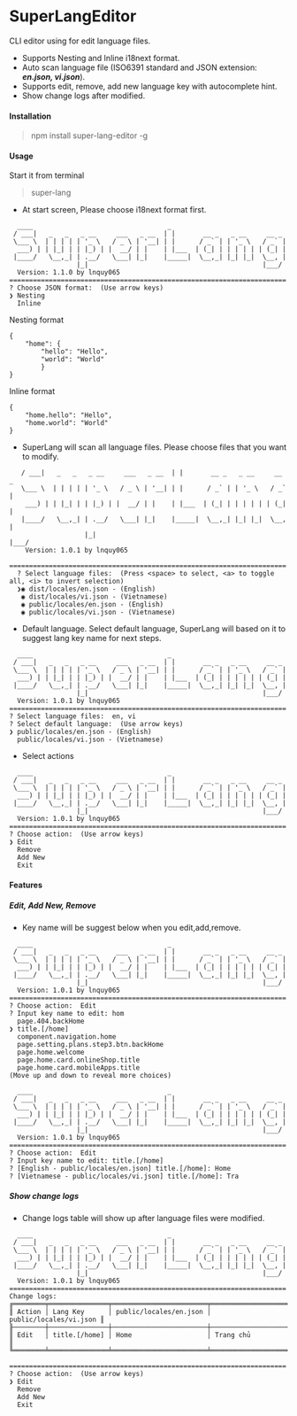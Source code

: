 # SuperLangEditor
CLI editor using for edit language files.
 - Supports Nesting and Inline i18next format.
 - Auto scan language file (ISO6391 standard and JSON extension: _**en.json, vi.json**_).
 - Supports edit, remove, add new language key with autocomplete hint.
 - Show change logs after modified.
#### Installation
> npm install super-lang-editor -g

#### Usage
Start it from terminal
> super-lang

- At start screen, Please choose i18next format first.

```$xslt
  ____                                  _                             
 / ___|   _   _   _ __     ___   _ __  | |       __ _   _ __     __ _ 
 \___ \  | | | | | '_ \   / _ \ | '__| | |      / _` | | '_ \   / _` |
  ___) | | |_| | | |_) | |  __/ | |    | |___  | (_| | | | | | | (_| |
 |____/   \__,_| | .__/   \___| |_|    |_____|  \__,_| |_| |_|  \__, |
                 |_|                                            |___/ 
  Version: 1.1.0 by lnquy065
======================================================================
? Choose JSON format:  (Use arrow keys)
❯ Nesting 
  Inline
```

Nesting format
```$xslt
{
    "home": {
        "hello": "Hello",
        "world": "World"
        }
}
```

Inline format
```$xslt
{
    "home.hello": "Hello",
    "home.world": "World"
}
```


- SuperLang will scan all language files. Please choose files that you want to modify.

```   ____                                  _                             
   / ___|   _   _   _ __     ___   _ __  | |       __ _   _ __     __ _ 
   \___ \  | | | | | '_ \   / _ \ | '__| | |      / _` | | '_ \   / _` |
    ___) | | |_| | | |_) | |  __/ | |    | |___  | (_| | | | | | | (_| |
   |____/   \__,_| | .__/   \___| |_|    |_____|  \__,_| |_| |_|  \__, |
                   |_|                                            |___/ 
    Version: 1.0.1 by lnquy065
  ======================================================================
  ? Select language files:  (Press <space> to select, <a> to toggle all, <i> to invert selection)
  ❯◉ dist/locales/en.json - (English)
   ◉ dist/locales/vi.json - (Vietnamese)
   ◉ public/locales/en.json - (English)
   ◉ public/locales/vi.json - (Vietnamese)
```


- Default language. Select default language, SuperLang will based on it to suggest lang key name for next steps.

```$xslt
  ____                                  _                             
 / ___|   _   _   _ __     ___   _ __  | |       __ _   _ __     __ _ 
 \___ \  | | | | | '_ \   / _ \ | '__| | |      / _` | | '_ \   / _` |
  ___) | | |_| | | |_) | |  __/ | |    | |___  | (_| | | | | | | (_| |
 |____/   \__,_| | .__/   \___| |_|    |_____|  \__,_| |_| |_|  \__, |
                 |_|                                            |___/ 
  Version: 1.0.1 by lnquy065
======================================================================
? Select language files:  en, vi
? Select default language:  (Use arrow keys)
❯ public/locales/en.json - (English) 
  public/locales/vi.json - (Vietnamese) 
```

- Select actions

```$xslt
  ____                                  _                             
 / ___|   _   _   _ __     ___   _ __  | |       __ _   _ __     __ _ 
 \___ \  | | | | | '_ \   / _ \ | '__| | |      / _` | | '_ \   / _` |
  ___) | | |_| | | |_) | |  __/ | |    | |___  | (_| | | | | | | (_| |
 |____/   \__,_| | .__/   \___| |_|    |_____|  \__,_| |_| |_|  \__, |
                 |_|                                            |___/ 
  Version: 1.0.1 by lnquy065
======================================================================
? Choose action:  (Use arrow keys)
❯ Edit 
  Remove 
  Add New 
  Exit 
```
#### Features
##### Edit, Add New, Remove
- Key name will be suggest below when you edit,add,remove.

```$xslt
  ____                                  _                             
 / ___|   _   _   _ __     ___   _ __  | |       __ _   _ __     __ _ 
 \___ \  | | | | | '_ \   / _ \ | '__| | |      / _` | | '_ \   / _` |
  ___) | | |_| | | |_) | |  __/ | |    | |___  | (_| | | | | | | (_| |
 |____/   \__,_| | .__/   \___| |_|    |_____|  \__,_| |_| |_|  \__, |
                 |_|                                            |___/ 
  Version: 1.0.1 by lnquy065
======================================================================
? Choose action:  Edit
? Input key name to edit: hom
  page.404.backHome 
❯ title.[/home] 
  component.navigation.home 
  page.setting.plans.step3.btn.backHome 
  page.home.welcome 
  page.home.card.onlineShop.title 
  page.home.card.mobileApps.title 
(Move up and down to reveal more choices)
```
```
  ____                                  _                             
 / ___|   _   _   _ __     ___   _ __  | |       __ _   _ __     __ _ 
 \___ \  | | | | | '_ \   / _ \ | '__| | |      / _` | | '_ \   / _` |
  ___) | | |_| | | |_) | |  __/ | |    | |___  | (_| | | | | | | (_| |
 |____/   \__,_| | .__/   \___| |_|    |_____|  \__,_| |_| |_|  \__, |
                 |_|                                            |___/ 
  Version: 1.0.1 by lnquy065
======================================================================
? Choose action:  Edit
? Input key name to edit: title.[/home]
? [English - public/locales/en.json] title.[/home]: Home
? [Vietnamese - public/locales/vi.json] title.[/home]: Tra
```

##### Show change logs
- Change logs table will show up after language files were modified.

```$xslt
  ____                                  _                             
 / ___|   _   _   _ __     ___   _ __  | |       __ _   _ __     __ _ 
 \___ \  | | | | | '_ \   / _ \ | '__| | |      / _` | | '_ \   / _` |
  ___) | | |_| | | |_) | |  __/ | |    | |___  | (_| | | | | | | (_| |
 |____/   \__,_| | .__/   \___| |_|    |_____|  \__,_| |_| |_|  \__, |
                 |_|                                            |___/ 
  Version: 1.0.1 by lnquy065
======================================================================
Change logs: 
╔════════╤═══════════════╤════════════════════════╤════════════════════════╗
║ Action │ Lang Key      │ public/locales/en.json │ public/locales/vi.json ║
╟────────┼───────────────┼────────────────────────┼────────────────────────╢
║ Edit   │ title.[/home] │ Home                   │ Trang chủ              ║
╚════════╧═══════════════╧════════════════════════╧════════════════════════╝

======================================================================
? Choose action:  (Use arrow keys)
❯ Edit 
  Remove 
  Add New 
  Exit 
```
